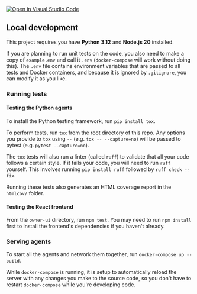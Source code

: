 [![Open in Visual Studio Code](https://classroom.github.com/assets/open-in-vscode-718a45dd9cf7e7f842a935f5ebbe5719a5e09af4491e668f4dbf3b35d5cca122.svg)](https://classroom.github.com/online_ide?assignment_repo_id=15170743&assignment_repo_type=AssignmentRepo)

## Local development

This project requires you have **Python 3.12** and **Node.js 20** installed.

If you are planning to run unit tests on the code, you also need to make a copy of `example.env` and call it `.env`  (`docker-compose` will work without doing this). The `.env` file contains environment variables that are passed to all tests and Docker containers, and because it is ignored by `.gitignore`, you can modify it as you like.

### Running tests

#### Testing the Python agents

To install the Python testing framework, run `pip install tox`.

To perform tests, run `tox` from the root directory of this repo. Any options you provide to `tox` using `--` (e.g. `tox -- --capture=no`) will be passed to pytest (e.g. `pytest --capture=no`).

The `tox` tests will also run a linter (called `ruff`) to validate that all your code follows a certain style. If it fails your code, you will need to run `ruff` yourself. This involves running `pip install ruff` followed by `ruff check --fix`.

Running these tests also generates an HTML coverage report in the `htmlcov/` folder.

#### Testing the React frontend

From the `owner-ui` directory, run `npm test`. You may need to run `npm install` first to install the frontend's dependencies if you haven't already.

### Serving agents

To start all the agents and network them together, run `docker-compose up --build`.

While `docker-compose` is running, it is setup to automatically reload the server with any changes you make to the source code, so you don't have to restart `docker-compose` while you're developing code.
